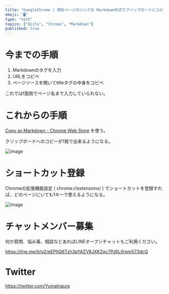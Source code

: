 ```yaml
---
title: "GoogleChrome | 現在ページのリンクを Markdown形式でクリップボードにコピーする "
emoji: "🖥"
type: "tech"
topics: ["Qiita", "Chrome", "Markdown"]
published: true
---
```


# 今までの手順

1. Markdownのタグを入力
1. URLをコピペ
1. ページソースを開いてtitleタグの中身をコピペ

これではf面倒でページ名まで入力していられない。

# これからの手順

[Copy as Markdown - Chrome Web Store](https://chrome.google.com/webstore/detail/copy-as-markdown/fkeaekngjflipcockcnpobkpbbfbhmdn?hl=en) を使う。

クリップボードへのコピーが1発で出来るようになる。

![image](https://qiita-image-store.s3.amazonaws.com/0/89618/f5c3c16c-4ce1-7292-54e7-e9ae67f13eae.png)


# ショートカット登録

Chromeの拡張機能設定 ( chrome://extensions/ ) でショートカットを登録すれば、どのページにいても1キーで使えるようになる。

![image](https://qiita-image-store.s3.amazonaws.com/0/89618/18f79b75-064d-708e-c91b-dcb5babbd1fb.png)








<!-- Update From Qiita API -->

# チャットメンバー募集


何か質問、悩み事、相談などあればLINEオープンチャットもご利用ください。

https://line.me/ti/g2/eEPltQ6Tzh3pYAZV8JXKZqc7PJ6L0rpm573dcQ





# Twitter


https://twitter.com/YumaInaura


<!-- Update From Qiita API -->


